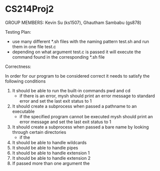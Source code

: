 # CS214Proj2

GROUP MEMBERS: Kevin Su (ks1507), Ghautham Sambabu (gs878)


Testing Plan:

- use many different *.sh files with the naming pattern test<x>.sh and run them in one file test.c
- depending on what argument test.c is passed it will execute the command found in the corresponding *.sh file

Correctness:

In order for our program to be considered correct it needs to satisfy the following conditions

1. It should be able to run the built-in commands pwd and cd 
    - if there is an error, mysh should print an error message to standard error and set the last exit status to 1
2. It should create a subprocess when passed a pathname to an executable
    - if the specified program cannot be executed mysh should print an error message and set the last exit status to 1
3. It should create a subprocess when passed a bare name by looking through certain directories
    - if the 
4. It should be able to handle wildcards
5. It should be able to handle pipes
6. It should be able to handle extension 1
7. It should be able to handle extension 2
8. If passed more than one argument the 
